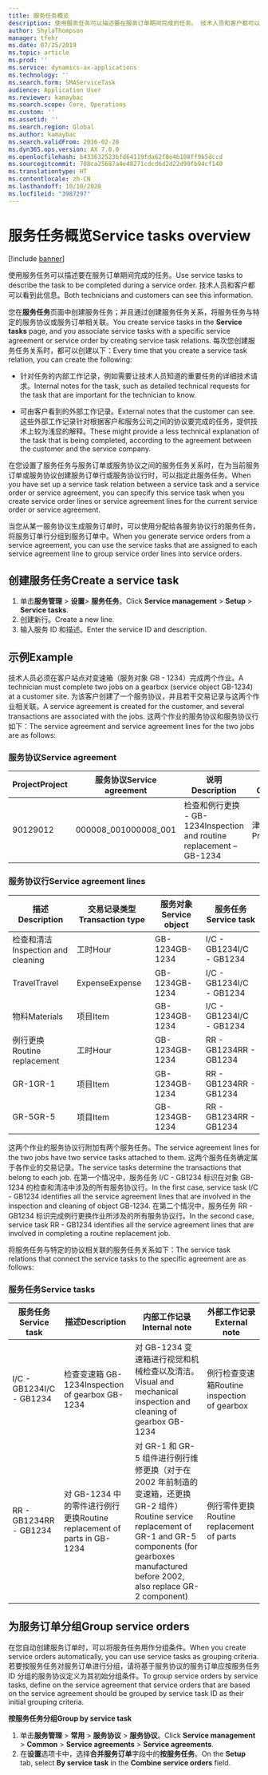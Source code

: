 ```yaml
---
title: 服务任务概览
description: 使用服务任务可以描述要在服务订单期间完成的任务。 技术人员和客户都可以看到此信息。
author: ShylaThompson
manager: tfehr
ms.date: 07/25/2019
ms.topic: article
ms.prod: ''
ms.service: dynamics-ax-applications
ms.technology: ''
ms.search.form: SMAServiceTask
audience: Application User
ms.reviewer: kamaybac
ms.search.scope: Core, Operations
ms.custom: ''
ms.assetid: ''
ms.search.region: Global
ms.author: kamaybac
ms.search.validFrom: 2016-02-28
ms.dyn365.ops.version: AX 7.0.0
ms.openlocfilehash: b433632523bfd64119fda62f8e4b108ff9b5dccd
ms.sourcegitcommit: 708ca25687a4e48271cdcd6d2d22d99fb94cf140
ms.translationtype: HT
ms.contentlocale: zh-CN
ms.lasthandoff: 10/10/2020
ms.locfileid: "3987297"
---
```

# <a name="service-tasks-overview"></a><span data-ttu-id="c5b4a-104">服务任务概览</span><span class="sxs-lookup"><span data-stu-id="c5b4a-104">Service tasks overview</span></span>

[!include [banner](../includes/banner.md)]

<span data-ttu-id="c5b4a-105">使用服务任务可以描述要在服务订单期间完成的任务。</span><span class="sxs-lookup"><span data-stu-id="c5b4a-105">Use service tasks to describe the task to be completed during a service order.</span></span>
<span data-ttu-id="c5b4a-106">技术人员和客户都可以看到此信息。</span><span class="sxs-lookup"><span data-stu-id="c5b4a-106">Both technicians and customers can see this information.</span></span>

<span data-ttu-id="c5b4a-107">您在**服务任务**页面中创建服务任务；并且通过创建服务任务关系，将服务任务与特定的服务协议或服务订单相关联。</span><span class="sxs-lookup"><span data-stu-id="c5b4a-107">You create service tasks in the **Service tasks** page, and you associate service tasks with a specific service agreement or service order by creating service task relations.</span></span> <span data-ttu-id="c5b4a-108">每次您创建服务任务关系时，都可以创建以下：</span><span class="sxs-lookup"><span data-stu-id="c5b4a-108">Every time that you create a service task relation, you can create the following:</span></span>

-  <span data-ttu-id="c5b4a-109">针对任务的内部工作记录，例如需要让技术人员知道的重要任务的详细技术请求。</span><span class="sxs-lookup"><span data-stu-id="c5b4a-109">Internal notes for the task, such as detailed technical requests for the task that are important for the technician to know.</span></span>

-  <span data-ttu-id="c5b4a-110">可由客户看到的外部工作记录。</span><span class="sxs-lookup"><span data-stu-id="c5b4a-110">External notes that the customer can see.</span></span> <span data-ttu-id="c5b4a-111">这些外部工作记录针对根据客户和服务公司之间的协议要完成的任务，提供技术上较为浅显的解释。</span><span class="sxs-lookup"><span data-stu-id="c5b4a-111">These might provide a less technical explanation of the task that is being completed, according to the agreement between the customer and the service company.</span></span>

<span data-ttu-id="c5b4a-112">在您设置了服务任务与服务订单或服务协议之间的服务任务关系时，在为当前服务订单或服务协议创建服务订单行或服务协议行时，可以指定此服务任务。</span><span class="sxs-lookup"><span data-stu-id="c5b4a-112">When you have set up a service task relation between a service task and a service order or service agreement, you can specify this service task when you create service order lines or service agreement lines for the current service order or service agreement.</span></span>

<span data-ttu-id="c5b4a-113">当您从某一服务协议生成服务订单时，可以使用分配给各服务协议行的服务任务，将服务订单行分组到服务订单中。</span><span class="sxs-lookup"><span data-stu-id="c5b4a-113">When you generate service orders from a service agreement, you can use the service tasks that are assigned to each service agreement line to group service order lines into service orders.</span></span>

## <a name="create-a-service-task"></a><span data-ttu-id="c5b4a-114">创建服务任务</span><span class="sxs-lookup"><span data-stu-id="c5b4a-114">Create a service task</span></span>

1. <span data-ttu-id="c5b4a-115">单击**服务管理** \> **设置**\> **服务任务**。</span><span class="sxs-lookup"><span data-stu-id="c5b4a-115">Click **Service management** \> **Setup** \> **Service tasks**.</span></span>
2. <span data-ttu-id="c5b4a-116">创建新行。</span><span class="sxs-lookup"><span data-stu-id="c5b4a-116">Create a new line.</span></span>
3. <span data-ttu-id="c5b4a-117">输入服务 ID 和描述。</span><span class="sxs-lookup"><span data-stu-id="c5b4a-117">Enter the service ID and description.</span></span>

## <a name="example"></a><span data-ttu-id="c5b4a-118">示例</span><span class="sxs-lookup"><span data-stu-id="c5b4a-118">Example</span></span>

<span data-ttu-id="c5b4a-119">技术人员必须在客户站点对变速箱（服务对象 GB - 1234）完成两个作业。</span><span class="sxs-lookup"><span data-stu-id="c5b4a-119">A technician must complete two jobs on a gearbox (service object GB-1234) at a customer site.</span></span> <span data-ttu-id="c5b4a-120">为该客户创建了一个服务协议，并且若干交易记录与这两个作业相关联。</span><span class="sxs-lookup"><span data-stu-id="c5b4a-120">A service agreement is created for the customer, and several transactions are associated with the jobs.</span></span> <span data-ttu-id="c5b4a-121">这两个作业的服务协议和服务协议行如下：</span><span class="sxs-lookup"><span data-stu-id="c5b4a-121">The service agreement and service agreement lines for the two jobs are as follows:</span></span>

### <a name="service-agreement"></a><span data-ttu-id="c5b4a-122">服务协议</span><span class="sxs-lookup"><span data-stu-id="c5b4a-122">Service agreement</span></span>

| <span data-ttu-id="c5b4a-123">Project</span><span class="sxs-lookup"><span data-stu-id="c5b4a-123">Project</span></span> | <span data-ttu-id="c5b4a-124">服务协议</span><span class="sxs-lookup"><span data-stu-id="c5b4a-124">Service agreement</span></span> | <span data-ttu-id="c5b4a-125">说明</span><span class="sxs-lookup"><span data-stu-id="c5b4a-125">Description</span></span>                                  | <span data-ttu-id="c5b4a-126">组合</span><span class="sxs-lookup"><span data-stu-id="c5b4a-126">Group</span></span>   |
|---------|-------------------|----------------------------------------------|---------|
| <span data-ttu-id="c5b4a-127">9012</span><span class="sxs-lookup"><span data-stu-id="c5b4a-127">9012</span></span>    | <span data-ttu-id="c5b4a-128">000008\_001</span><span class="sxs-lookup"><span data-stu-id="c5b4a-128">000008\_001</span></span>       | <span data-ttu-id="c5b4a-129">检查和例行更换 - GB-1234</span><span class="sxs-lookup"><span data-stu-id="c5b4a-129">Inspection and routine replacement – GB-1234</span></span> | <span data-ttu-id="c5b4a-130">津贴</span><span class="sxs-lookup"><span data-stu-id="c5b4a-130">Premium</span></span> |

### <a name="service-agreement-lines"></a><span data-ttu-id="c5b4a-131">服务协议行</span><span class="sxs-lookup"><span data-stu-id="c5b4a-131">Service agreement lines</span></span>

| <span data-ttu-id="c5b4a-132"> 描述</span><span class="sxs-lookup"><span data-stu-id="c5b4a-132">Description</span></span>             | <span data-ttu-id="c5b4a-133">交易记录类型</span><span class="sxs-lookup"><span data-stu-id="c5b4a-133">Transaction type</span></span> | <span data-ttu-id="c5b4a-134">服务对象</span><span class="sxs-lookup"><span data-stu-id="c5b4a-134">Service object</span></span> | <span data-ttu-id="c5b4a-135">服务任务</span><span class="sxs-lookup"><span data-stu-id="c5b4a-135">Service task</span></span> |
|-------------------------|------------------|----------------|--------------|
| <span data-ttu-id="c5b4a-136">检查和清洁</span><span class="sxs-lookup"><span data-stu-id="c5b4a-136">Inspection and cleaning</span></span> | <span data-ttu-id="c5b4a-137">工时</span><span class="sxs-lookup"><span data-stu-id="c5b4a-137">Hour</span></span>             | <span data-ttu-id="c5b4a-138">GB-1234</span><span class="sxs-lookup"><span data-stu-id="c5b4a-138">GB-1234</span></span>        | <span data-ttu-id="c5b4a-139">I/C - GB1234</span><span class="sxs-lookup"><span data-stu-id="c5b4a-139">I/C - GB1234</span></span> |
| <span data-ttu-id="c5b4a-140">Travel</span><span class="sxs-lookup"><span data-stu-id="c5b4a-140">Travel</span></span>                  | <span data-ttu-id="c5b4a-141">Expense</span><span class="sxs-lookup"><span data-stu-id="c5b4a-141">Expense</span></span>          | <span data-ttu-id="c5b4a-142">GB-1234</span><span class="sxs-lookup"><span data-stu-id="c5b4a-142">GB-1234</span></span>        | <span data-ttu-id="c5b4a-143">I/C - GB1234</span><span class="sxs-lookup"><span data-stu-id="c5b4a-143">I/C - GB1234</span></span> |
| <span data-ttu-id="c5b4a-144">物料</span><span class="sxs-lookup"><span data-stu-id="c5b4a-144">Materials</span></span>               | <span data-ttu-id="c5b4a-145">项目</span><span class="sxs-lookup"><span data-stu-id="c5b4a-145">Item</span></span>             | <span data-ttu-id="c5b4a-146">GB-1234</span><span class="sxs-lookup"><span data-stu-id="c5b4a-146">GB-1234</span></span>        | <span data-ttu-id="c5b4a-147">I/C - GB1234</span><span class="sxs-lookup"><span data-stu-id="c5b4a-147">I/C - GB1234</span></span> |
| <span data-ttu-id="c5b4a-148">例行更换</span><span class="sxs-lookup"><span data-stu-id="c5b4a-148">Routine replacement</span></span>     | <span data-ttu-id="c5b4a-149">工时</span><span class="sxs-lookup"><span data-stu-id="c5b4a-149">Hour</span></span>             | <span data-ttu-id="c5b4a-150">GB-1234</span><span class="sxs-lookup"><span data-stu-id="c5b4a-150">GB-1234</span></span>        | <span data-ttu-id="c5b4a-151">RR - GB1234</span><span class="sxs-lookup"><span data-stu-id="c5b4a-151">RR - GB1234</span></span>  |
| <span data-ttu-id="c5b4a-152">GR-1</span><span class="sxs-lookup"><span data-stu-id="c5b4a-152">GR-1</span></span>                    | <span data-ttu-id="c5b4a-153">项目</span><span class="sxs-lookup"><span data-stu-id="c5b4a-153">Item</span></span>             | <span data-ttu-id="c5b4a-154">GB-1234</span><span class="sxs-lookup"><span data-stu-id="c5b4a-154">GB-1234</span></span>        | <span data-ttu-id="c5b4a-155">RR - GB1234</span><span class="sxs-lookup"><span data-stu-id="c5b4a-155">RR - GB1234</span></span>  |
| <span data-ttu-id="c5b4a-156">GR-5</span><span class="sxs-lookup"><span data-stu-id="c5b4a-156">GR-5</span></span>                    | <span data-ttu-id="c5b4a-157">项目</span><span class="sxs-lookup"><span data-stu-id="c5b4a-157">Item</span></span>             | <span data-ttu-id="c5b4a-158">GB-1234</span><span class="sxs-lookup"><span data-stu-id="c5b4a-158">GB-1234</span></span>        | <span data-ttu-id="c5b4a-159">RR - GB1234</span><span class="sxs-lookup"><span data-stu-id="c5b4a-159">RR - GB1234</span></span>  |

<span data-ttu-id="c5b4a-160">这两个作业的服务协议行附加有两个服务任务。</span><span class="sxs-lookup"><span data-stu-id="c5b4a-160">The service agreement lines for the two jobs have two service tasks attached to them.</span></span> <span data-ttu-id="c5b4a-161">这两个服务任务确定属于各作业的交易记录。</span><span class="sxs-lookup"><span data-stu-id="c5b4a-161">The service tasks determine the transactions that belong to each job.</span></span> <span data-ttu-id="c5b4a-162">在第一个情况中，服务任务 I/C - GB1234 标识在对象 GB-1234 的检查和清洁中涉及的所有服务协议行。</span><span class="sxs-lookup"><span data-stu-id="c5b4a-162">In the first case, service task I/C - GB1234 identifies all the service agreement lines that are involved in the inspection and cleaning of object GB-1234.</span></span> <span data-ttu-id="c5b4a-163">在第二个情况中，服务任务 RR - GB1234 标识完成例行更换作业所涉及的所有服务协议行。</span><span class="sxs-lookup"><span data-stu-id="c5b4a-163">In the second case, service task RR - GB1234 identifies all the service agreement lines that are involved in completing a routine replacement job.</span></span>

<span data-ttu-id="c5b4a-164">将服务任务与特定的协议相关联的服务任务关系如下：</span><span class="sxs-lookup"><span data-stu-id="c5b4a-164">The service task relations that connect the service tasks to the specific agreement are as follows:</span></span>

### <a name="service-tasks"></a><span data-ttu-id="c5b4a-165">服务任务</span><span class="sxs-lookup"><span data-stu-id="c5b4a-165">Service tasks</span></span>

| <span data-ttu-id="c5b4a-166">服务任务</span><span class="sxs-lookup"><span data-stu-id="c5b4a-166">Service task</span></span> | <span data-ttu-id="c5b4a-167">描述</span><span class="sxs-lookup"><span data-stu-id="c5b4a-167">Description</span></span>                             | <span data-ttu-id="c5b4a-168">内部工作记录</span><span class="sxs-lookup"><span data-stu-id="c5b4a-168">Internal note</span></span>                                                                                                                 | <span data-ttu-id="c5b4a-169">外部工作记录</span><span class="sxs-lookup"><span data-stu-id="c5b4a-169">External note</span></span>                 |
|--------------|-----------------------------------------|-------------------------------------------------------------------------------------------------------------------------------|-------------------------------|
| <span data-ttu-id="c5b4a-170">I/C - GB1234</span><span class="sxs-lookup"><span data-stu-id="c5b4a-170">I/C - GB1234</span></span> | <span data-ttu-id="c5b4a-171">检查变速箱 GB-1234</span><span class="sxs-lookup"><span data-stu-id="c5b4a-171">Inspection of gearbox GB-1234</span></span>           | <span data-ttu-id="c5b4a-172">对 GB-1234 变速箱进行视觉和机械检查以及清洁。</span><span class="sxs-lookup"><span data-stu-id="c5b4a-172">Visual and mechanical inspection and cleaning of gearbox GB-1234</span></span>                                                              | <span data-ttu-id="c5b4a-173">例行检查变速箱</span><span class="sxs-lookup"><span data-stu-id="c5b4a-173">Routine inspection of gearbox</span></span> |
| <span data-ttu-id="c5b4a-174">RR - GB1234</span><span class="sxs-lookup"><span data-stu-id="c5b4a-174">RR - GB1234</span></span>  | <span data-ttu-id="c5b4a-175">对 GB-1234 中的零件进行例行更换</span><span class="sxs-lookup"><span data-stu-id="c5b4a-175">Routine replacement of parts in GB-1234</span></span> | <span data-ttu-id="c5b4a-176">对 GR-1 和 GR-5 组件进行例行维修更换（对于在 2002 年前制造的变速箱，还更换 GR-2 组件）</span><span class="sxs-lookup"><span data-stu-id="c5b4a-176">Routine service replacement of GR-1 and GR-5 components (for gearboxes manufactured before 2002, also replace GR-2 component)</span></span> | <span data-ttu-id="c5b4a-177">例行零件更换</span><span class="sxs-lookup"><span data-stu-id="c5b4a-177">Routine replacement of parts</span></span>  |

## <a name="group-service-orders"></a><span data-ttu-id="c5b4a-178">为服务订单分组</span><span class="sxs-lookup"><span data-stu-id="c5b4a-178">Group service orders</span></span>

<span data-ttu-id="c5b4a-179">在您自动创建服务订单时，可以将服务任务用作分组条件。</span><span class="sxs-lookup"><span data-stu-id="c5b4a-179">When you create service orders automatically, you can use service tasks as grouping criteria.</span></span> <span data-ttu-id="c5b4a-180">若要按服务任务对服务订单进行分组，请将基于服务协议的服务订单应按服务任务 ID 分组的服务协议定义为其初始分组条件。</span><span class="sxs-lookup"><span data-stu-id="c5b4a-180">To group service orders by service tasks, define on the service agreement that service orders that are based on the service agreement should be grouped by service task ID as their initial grouping criteria.</span></span>

<span data-ttu-id="c5b4a-181">**按服务任务分组**</span><span class="sxs-lookup"><span data-stu-id="c5b4a-181">**Group by service task**</span></span>

1. <span data-ttu-id="c5b4a-182">单击**服务管理** \> **常用** \> **服务协议** \> **服务协议**。</span><span class="sxs-lookup"><span data-stu-id="c5b4a-182">Click **Service management** \> **Common** \> **Service agreements** \> **Service agreements**.</span></span>
2. <span data-ttu-id="c5b4a-183">在**设置**选项卡中，选择**合并服务订单**字段中的**按服务任务**。</span><span class="sxs-lookup"><span data-stu-id="c5b4a-183">On the **Setup** tab, select **By service task** in the **Combine service orders** field.</span></span>


